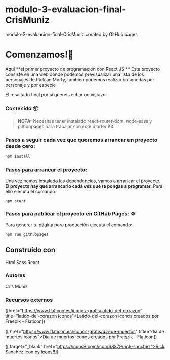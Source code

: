 # modulo-3-evaluacion-final-CrisMuniz
modulo-3-evaluacion-final-CrisMuniz created by GitHub pages


# Comenzamos!🚀 

Aquí **el primer proyecto de programación con React JS **
Este proyecto consiste en una web donde podemos previsualizar una lista de los personajes de Rick an Morty, también podemos realizar busquedas por personaje y por especie 

El resultado final por si queréis echar un vistazo:



### Contenido 📦


> **NOTA:** Necesitas tener instalado react-router-dom, node-sass y githubpages para trabajar con este Starter Kit:

### Pasos a seguir cada vez que queremos arrancar un proyecto desde cero:

```zsh
npm install
```

### Pasos para arrancar el proyecto:

Una vez hemos instalado las dependencias, vamos a arrancar el proyecto. **El proyecto hay que arrancarlo cada vez que te pongas a programar.** Para ello ejecuta el comando:

```zsh
npm start
```


### Pasos para publicar el proyecto en GitHub Pages: ⚙

Para generar tu página para producción ejecuta el comando:

```bash
npm run githubpages
```

## Construido con
Html
Sass
React

### Autores
Cris Muñiz

### Recursos externos
([href="https://www.flaticon.es/iconos-gratis/latido-del-corazon" title="latido-del-corazon iconos">Latido-del-corazon iconos creados por Freepik - Flaticon])

([ href="https://www.flaticon.es/iconos-gratis/dia-de-muertos" title="dia de muertos iconos">Dia de muertos iconos creados por Freepik - Flaticon])

([ target="_blank" href="https://icons8.com/icon/63379/rick-sanchez">Rick Sanchez</a> icon by <a target="_blank" href="https://icons8.com">Icons8])

